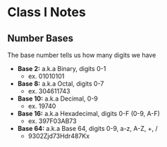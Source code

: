# Class I Notes

## Number Bases

The base number tells us how many digits we have

- **Base 2:** a.k.a Binary, digits 0-1
    - ex. 01010101
- **Base 8:** a.k.a Octal, digits 0-7
    - ex. 304611743
- **Base 10:** a.k.a Decimal, 0-9
    - ex. 19740
- **Base 16:** a.k.a Hexadecimal, digits 0-F (0-9, A-F)
    - ex. 397F03AB73
- **Base 64:** a.k.a Base 64, digits 0-9, a-z, A-Z, +, /
    - 9302Zjd73Hdr487Kx
